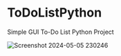 # ToDoListPython

Simple GUI To-Do List Python Project 



![Screenshot 2024-05-05 230246](https://github.com/MattLovesToCode/ToDoListPython/assets/134560399/b6cb16e6-8792-489a-8505-9c37ba0580be)

